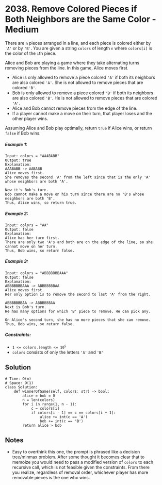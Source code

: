 # 2038. Remove Colored Pieces if Both Neighbors are the Same Color - Medium

There are `n` pieces arranged in a line, and each piece is colored either by `'A'` or by `'B'`. You are given a string `colors` of length `n` where `colors[i]` is the color of the `i`th piece.

Alice and Bob are playing a game where they take alternating turns removing pieces from the line. In this game, Alice moves first.

- Alice is only allowed to remove a piece colored `'A'` if both its neighbors are also colored `'A'`. She is not allowed to remove pieces that are colored `'B'`.
- Bob is only allowed to remove a piece colored `'B'` if both its neighbors are also colored `'B'`. He is not allowed to remove pieces that are colored `'A'`.
- Alice and Bob cannot remove pieces from the edge of the line.
- If a player cannot make a move on their turn, that player loses and the other player wins.

Assuming Alice and Bob play optimally, return `true` if Alice wins, or return `false` if Bob wins.

##### Example 1:

```
Input: colors = "AAABABB"
Output: true
Explanation:
AAABABB -> AABABB
Alice moves first.
She removes the second 'A' from the left since that is the only 'A' whose neighbors are both 'A'.

Now it's Bob's turn.
Bob cannot make a move on his turn since there are no 'B's whose neighbors are both 'B'.
Thus, Alice wins, so return true.
```

##### Example 2:

```
Input: colors = "AA"
Output: false
Explanation:
Alice has her turn first.
There are only two 'A's and both are on the edge of the line, so she cannot move on her turn.
Thus, Bob wins, so return false.
```

##### Example 3:

```
Input: colors = "ABBBBBBBAAA"
Output: false
Explanation:
ABBBBBBBAAA -> ABBBBBBBAA
Alice moves first.
Her only option is to remove the second to last 'A' from the right.

ABBBBBBBAA -> ABBBBBBAA
Next is Bob's turn.
He has many options for which 'B' piece to remove. He can pick any.

On Alice's second turn, she has no more pieces that she can remove.
Thus, Bob wins, so return false.
```

##### Constraints:

- <code>1 <= colors.length <= 10<sup>5</sup></code>
- `colors` consists of only the letters `'A'` and `'B'`

## Solution

```
# Time: O(n)
# Space: O(1)
class Solution:
    def winnerOfGame(self, colors: str) -> bool:
        alice = bob = 0
        n = len(colors)
        for i in range(1, n - 1):
            c = colors[i]
            if colors[i - 1] == c == colors[i + 1]:
                alice += int(c == 'A')
                bob += int(c == 'B')
        return alice > bob
```

## Notes
- Easy to overthink this one, the prompt is phrased like a decision tree/minmax problem. After some thought it becomes clear that to memoize you would need to pass a modified version of `colors` to each recursive call, which is not feasible given the constraints. From there you realize, regardless of removal order, whichever player has more removable pieces is the one who wins.